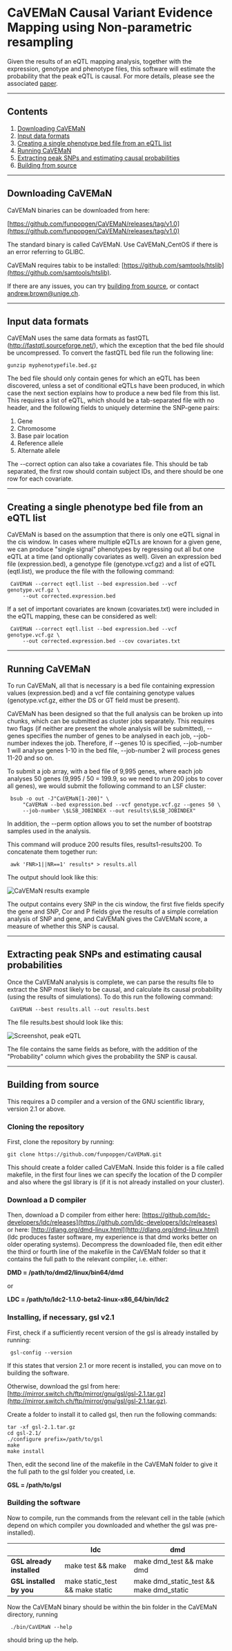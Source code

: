 # CaVEMaN Causal Variant Evidence Mapping using Non-parametric resampling

Given the results of an eQTL mapping analysis, together with the expression, genotype and phenotype files, this software will estimate the probability that the peak eQTL is causal. For more details, please see the associated [paper](http://biorxiv.org/content/early/2016/11/21/088872).

***

## Contents

1. [Downloading CaVEMaN](#downloading-caveman)
2. [Input data formats](#input-data-formats)
3. [Creating a single phenotype bed file from an eQTL list](#creating-a-single-phenotype-bed-file-from-an-eqtl-list)
4. [Running CaVEMaN](#running-caveman)
5. [Extracting peak SNPs and estimating causal probabilities](#extracting-peak-snps-and-estimating-causal-probabilities)
6. [Building from source](#building-from-source)

***

## Downloading CaVEMaN

CaVEMaN binaries can be downloaded from here:

[https://github.com/funpopgen/CaVEMaN/releases/tag/v1.0](https://github.com/funpopgen/CaVEMaN/releases/tag/v1.0)

The standard binary is called CaVEMaN. Use CaVEMaN_CentOS if there is an error referring to GLIBC.

CaVEMaN requires tabix to be installed: [https://github.com/samtools/htslib](https://github.com/samtools/htslib).

If there are any issues, you can try [building from source](#building-from-source), or contact andrew.brown@unige.ch.

***

## Input data formats

CaVEMaN uses the same data formats as fastQTL (http://fastqtl.sourceforge.net/), which the exception that the bed file should be uncompressed. To convert the fastQTL bed file run the following line:

    gunzip myphenotypefile.bed.gz

The bed file should only contain genes for which an eQTL has been discovered, unless a set of conditional eQTLs have been produced, in which case the next section explains how to produce a new bed file from this list. This requires a list of eQTL, which should be a tab-separated file with no header, and the following fields to uniquely determine the SNP-gene pairs:

1. Gene
2. Chromosome
3. Base pair location
4. Reference allele
5. Alternate allele

The --correct option can also take a covariates file. This should be tab separated, the first row should contain subject IDs, and there should be one row for each covariate.

***

## Creating a single phenotype bed file from an eQTL list

CaVEMaN is based on the assumption that there is only one eQTL signal in the cis window. In cases where multiple eQTLs are known for a given gene, we can produce "single signal" phenotypes by regressing out all but one eQTL at a time (and optionally covariates as well). Given an expression bed file (expression.bed), a genotype file (genotype.vcf.gz) and a list of eQTL (eqtl.list), we produce the file with the following command:

     CaVEMaN --correct eqtl.list --bed expression.bed --vcf genotype.vcf.gz \
         --out corrected.expression.bed

If a set of important covariates are known (covariates.txt) were included in the eQTL mapping, these can be considered as well:

     CaVEMaN --correct eqtl.list --bed expression.bed --vcf genotype.vcf.gz \
         --out corrected.expression.bed --cov covariates.txt

***

## Running CaVEMaN

To run CaVEMaN, all that is necessary is a bed file containing expression values (expression.bed) and a vcf file containing genotype values (genotype.vcf.gz, either the DS or GT field must be present).

CaVEMaN has been designed so that the full analysis can be broken up into chunks, which can be submitted as cluster jobs separately. This requires two flags (if neither are present the whole analysis will be submitted), --genes specifies the number of genes to be analysed in each job, --job-number indexes the job. Therefore, if --genes 10 is specified, --job-number 1 will analyse genes 1-10 in the bed file, --job-number 2 will process genes 11-20 and so on.

To submit a job array, with a bed file of 9,995 genes, where each job analyses 50 genes (9,995 / 50 = 199.9, so we need to run 200 jobs to cover all genes), we would submit the following command to an LSF cluster:

     bsub -o out -J"CaVEMaN[1-200]" \
         "CaVEMaN --bed expression.bed --vcf genotype.vcf.gz --genes 50 \
         --job-number \$LSB_JOBINDEX --out results\$LSB_JOBINDEX"

In addition, the --perm option allows you to set the number of bootstrap samples used in the analysis.

This command will produce 200 results files, results1-results200. To concatenate them together run:

     awk 'FNR>1||NR==1' results* > results.all


The output should look like this:

![CaVEMaN results example](screenshots/CaVEMaN.results.png)

The output contains every SNP in the cis window, the first five fields specify the gene and SNP, Cor and P fields give the results of a simple correlation analysis of SNP and gene, and CaVEMaN gives the CaVEMaN score, a measure of whether this SNP is causal.

***

## Extracting peak SNPs and estimating causal probabilities

Once the CaVEMaN analysis is complete, we can parse the results file to extract the SNP most likely to be causal, and calculate its causal probability (using the results of simulations). To do this run the following command:

     CaVEMaN --best results.all --out results.best

The file results.best should look like this:

![Screenshot, peak eQTL](screenshots/CaVEMaN.best.png)

The file contains the same fields as before, with the addition of the "Probability" column which gives the probability the SNP is causal.

***

## Building from source

This requires a D compiler and a version of the GNU scientific library, version 2.1 or above.

### Cloning the repository

First, clone the repository by running:

    git clone https://github.com/funpopgen/CaVEMaN.git

This should create a folder called CaVEMaN. Inside this folder is a file called makefile, in the first four lines we can specify the location of the D compiler and also where the gsl library is (if it is not already installed on your cluster).

### Download a D compiler

Then, download a D compiler from either here: [https://github.com/ldc-developers/ldc/releases](https://github.com/ldc-developers/ldc/releases) or here: [http://dlang.org/dmd-linux.html](http://dlang.org/dmd-linux.html) (ldc produces faster software, my experience is that dmd works better on older operating systems). Decompress the downloaded file, then edit either the third or fourth line of the makefile in the CaVEMaN folder so that it contains the full path to the relevant compiler, i.e. either:

**DMD = /path/to/dmd2/linux/bin64/dmd**

or

**LDC = /path/to/ldc2-1.1.0-beta2-linux-x86_64/bin/ldc2**

### Installing, if necessary, gsl v2.1

First, check if a sufficiently recent version of the gsl is already installed by running:

     gsl-config --version

If this states that version 2.1 or more recent is installed, you can move on to building the software.

Otherwise, download the gsl from here: [http://mirror.switch.ch/ftp/mirror/gnu/gsl/gsl-2.1.tar.gz](http://mirror.switch.ch/ftp/mirror/gnu/gsl/gsl-2.1.tar.gz).

Create a folder to install it to called gsl, then run the following commands:

    tar -xf gsl-2.1.tar.gz
    cd gsl-2.1/
    ./configure prefix=/path/to/gsl
    make
    make install

Then, edit the second line of the makefile in the CaVEMaN folder to give it the full path to the gsl folder you created, i.e.

**GSL = /path/to/gsl**

### Building the software

Now to compile, run the commands from the relevant cell in the table (which depend on which compiler you downloaded and whether the gsl was pre-installed).

|      | ldc | dmd |
|----- |-----|-----|
|**GSL already installed** | make test && make | make dmd_test && make dmd |
|**GSL installed by  you** | make static_test && make static | make dmd_static_test && make dmd_static |

Now the CaVEMaN binary should be within the bin folder in the CaVEMaN directory, running

     ./bin/CaVEMaN --help

should bring up the help.
